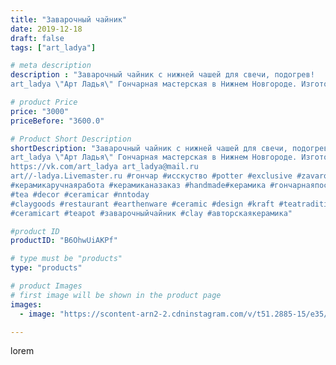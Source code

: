 ```yaml
---
title: "Заварочный чайник"
date: 2019-12-18
draft: false
tags: ["art_ladya"]

# meta description
description : "Заварочный чайник с нижней чашей для свечи, подогрев! 
art_ladya \"Арт Ладья\" Гончарная мастерская в Нижнем Новгороде. Изготовление керамики и мастер//-классы "

# product Price
price: "3000"
priceBefore: "3600.0"

# Product Short Description
shortDescription: "Заварочный чайник с нижней чашей для свечи, подогрев! 
art_ladya \"Арт Ладья\" Гончарная мастерская в Нижнем Новгороде. Изготовление керамики и мастер//-классы по обучению. 
https://vk.com/art_ladya art_ladya@mail.ru
art//-ladya.Livemaster.ru #гончар #исскуство #potter #exclusive #zavarotnyuk
#керамикаручнаяработа #керамиканазаказ #handmade#керамика #гончарнаяпосуда #эксклюзивнаякерамика #painter
#tea #decor #ceramicar #nntoday
#claygoods #restaurant #earthenware #ceramic #design #kraft #teatradition
#ceramicart #teapot #заварочныйчайник #clay #авторскаякерамика"

#product ID
productID: "B6OhwUiAKPf"

# type must be "products"
type: "products"

# product Images
# first image will be shown in the product page
images:
  - image: "https://scontent-arn2-2.cdninstagram.com/v/t51.2885-15/e35/79265118_254046595561436_1976135714289951424_n.jpg?se=7&tp=1&_nc_ht=scontent-arn2-2.cdninstagram.com&_nc_cat=108&_nc_ohc=AJuj2G-lpOsAX9iUh3M&ccb=7-4&oh=8d2b413b883f3b23fcf28056e28fc272&oe=60864ECE&_nc_sid=86f79a&ig_cache_key=MjIwMTg0NTcyMzk0NTgwNDc2Nw%3D%3D.2-ccb7-4"

---
```

lorem
